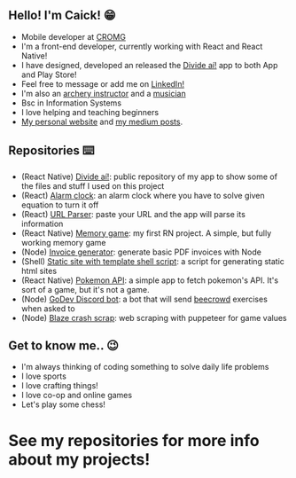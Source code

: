 ## Hello! I'm Caick! 😁

- Mobile developer at [CROMG](https://cromg.org.br/)
- I'm a front-end developer, currently working with React and React Native!
- I have designed, developed an released the [Divide aí!](https://linktr.ee/divideai) app to both App and Play Store!
- Feel free to message or add me on [LinkedIn!](https://www.linkedin.com/in/caick-andrade/)
- I'm also an [archery instructor](https://www.instagram.com/olimpo.arquearia/) and a [musician](https://www.instagram.com/applerosebanda/)
- Bsc in Information Systems
- I love helping and teaching beginners
- [My personal website](https://caickdias.github.io/) and [my medium posts](https://medium.com/@caickandrade).

## Repositories ⌨️

- (React Native) [Divide aí!](https://github.com/caickdias/divideai-public): public repository of my app to show some of the files and stuff I used on this project
- (React) [Alarm clock](https://github.com/caickdias/alarm-clock): an alarm clock where you have to solve given equation to turn it off
- (React) [URL Parser](https://github.com/caickdias/url-parser): paste your URL and the app will parse its information 
- (React Native) [Memory game](https://github.com/caickdias/memory-game): my first RN project. A simple, but fully working memory game
- (Node) [Invoice generator](https://github.com/caickdias/invoice-generator): generate basic PDF invoices with Node 
- (Shell) [Static site with template shell script](https://github.com/caickdias/shell-script-static-site): a script for generating static html sites
- (React Native) [Pokemon API](https://github.com/caickdias/pokemon-api-practice): a simple app to fetch pokemon's API. It's sort of a game, but it's not a game.
- (Node) [GoDev Discord bot](https://github.com/caickdias/godev-discord-bot): a bot that will send [beecrowd](https://www.beecrowd.com.br/judge/en/problems/index/1) exercises when asked to
- (Node) [Blaze crash scrap](https://github.com/caickdias/blaze-crash-scrap): web scraping with puppeteer for game values

## Get to know me.. 😉
- I'm always thinking of coding something to solve daily life problems
- I love sports
- I love crafting things!
- I love co-op and online games
- Let's play some chess!

# See my repositories for more info about my projects!
